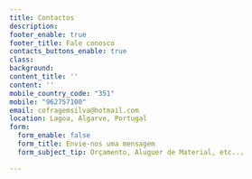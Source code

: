 ```yaml
---
title: Contactos
description: 
footer_enable: true
footer_title: Fale conosco
contacts_buttons_enable: true
class: 
background: 
content_title: ''
content: ''
mobile_country_code: "351"
mobile: "962757100"
email: cofragemsilva@hotmail.com
location: Lagoa, Algarve, Portugal
form:
  form_enable: false
  form_title: Envie-nos uma mensagem
  form_subject_tip: Orçamento, Aluguer de Material, etc...

---
```

